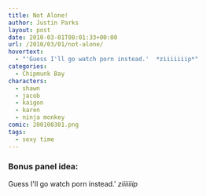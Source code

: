 ```yaml
---
title: Not Alone!
author: Justin Parks
layout: post
date: 2010-03-01T08:01:33+00:00
url: /2010/03/01/not-alone/
hovertext:
  - "'Guess I'll go watch porn instead.'  *ziiiiiiip*"
categories:
  - Chipmunk Bay
characters:
  - shawn
  - jacob
  - kaigon
  - karen
  - ninja monkey
comic: 200100301.png 
tags:
  - sexy time
---
```

### Bonus panel idea:
Guess I'll go watch porn instead.'  *ziiiiiiip*